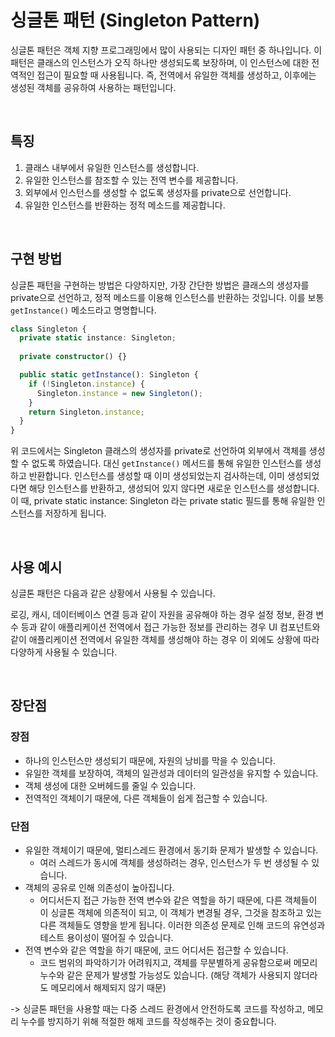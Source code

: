 # 싱글톤 패턴 (Singleton Pattern)

싱글톤 패턴은 객체 지향 프로그래밍에서 많이 사용되는 디자인 패턴 중 하나입니다. 이 패턴은 클래스의 인스턴스가 오직 하나만 생성되도록 보장하며, 이 인스턴스에 대한 전역적인 접근이 필요할 때 사용됩니다. 즉, 전역에서 유일한 객체를 생성하고, 이후에는 생성된 객체를 공유하여 사용하는 패턴입니다.

</br>

## 특징
1. 클래스 내부에서 유일한 인스턴스를 생성합니다.
2. 유일한 인스턴스를 참조할 수 있는 전역 변수를 제공합니다.
3. 외부에서 인스턴스를 생성할 수 없도록 생성자를 private으로 선언합니다.
4. 유일한 인스턴스를 반환하는 정적 메소드를 제공합니다.

</br>

## 구현 방법

싱글톤 패턴을 구현하는 방법은 다양하지만, 가장 간단한 방법은 클래스의 생성자를 private으로 선언하고, 정적 메소드를 이용해 인스턴스를 반환하는 것입니다. 이를 보통 `getInstance()` 메소드라고 명명합니다.

```ts
class Singleton {
  private static instance: Singleton;
  
  private constructor() {}

  public static getInstance(): Singleton {
    if (!Singleton.instance) {
      Singleton.instance = new Singleton();
    }
    return Singleton.instance;
  }
}

```

위 코드에서는 Singleton 클래스의 생성자를 private로 선언하여 외부에서 객체를 생성할 수 없도록 하였습니다. 대신 `getInstance()` 메서드를 통해 유일한 인스턴스를 생성하고 반환합니다. 인스턴스를 생성할 때 이미 생성되었는지 검사하는데, 이미 생성되었다면 해당 인스턴스를 반환하고, 생성되어 있지 않다면 새로운 인스턴스를 생성합니다. 이 때, private static instance: Singleton 라는 private static 필드를 통해 유일한 인스턴스를 저장하게 됩니다.

</br>

## 사용 예시

싱글톤 패턴은 다음과 같은 상황에서 사용될 수 있습니다.

로깅, 캐시, 데이터베이스 연결 등과 같이 자원을 공유해야 하는 경우
설정 정보, 환경 변수 등과 같이 애플리케이션 전역에서 접근 가능한 정보를 관리하는 경우
UI 컴포넌트와 같이 애플리케이션 전역에서 유일한 객체를 생성해야 하는 경우
이 외에도 상황에 따라 다양하게 사용될 수 있습니다.

</br>

## 장단점

### 장점 

- 하나의 인스턴스만 생성되기 때문에, 자원의 낭비를 막을 수 있습니다.
- 유일한 객체를 보장하여, 객체의 일관성과 데이터의 일관성을 유지할 수 있습니다.
- 객체 생성에 대한 오버헤드를 줄일 수 있습니다.
- 전역적인 객체이기 때문에, 다른 객체들이 쉽게 접근할 수 있습니다.

### 단점 
- 유일한 객체이기 때문에, 멀티스레드 환경에서 동기화 문제가 발생할 수 있습니다.
  - 여러 스레드가 동시에 객체를 생성하려는 경우, 인스턴스가 두 번 생성될 수 있습니다.
- 객체의 공유로 인해 의존성이 높아집니다. 
  - 어디서든지 접근 가능한 전역 변수와 같은 역할을 하기 때문에, 다른 객체들이 이 싱글톤 객체에 의존적이 되고, 이 객체가 변경될 경우, 그것을 참조하고 있는 다른 객체들도 영향을 받게 됩니다. 이러한 의존성 문제로 인해 코드의 유연성과 테스트 용이성이 떨어질 수 있습니다. 
- 전역 변수와 같은 역할을 하기 때문에, 코드 어디서든 접근할 수 있습니다.
  - 코드 범위의 파악하기가 어려워지고, 객체를 무분별하게 공유함으로써 메모리 누수와 같은 문제가 발생할 가능성도 있습니다. (해당 객체가 사용되지 않더라도 메모리에서 해제되지 않기 때문)

-> 싱글톤 패턴을 사용할 때는 다중 스레드 환경에서 안전하도록 코드를 작성하고, 메모리 누수를 방지하기 위해 적절한 해제 코드를 작성해주는 것이 중요합니다.